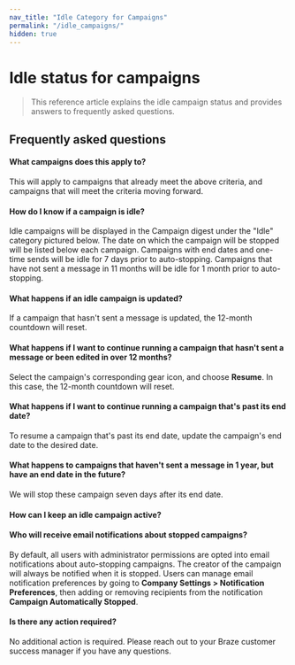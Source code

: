 ```yaml
---
nav_title: "Idle Category for Campaigns"
permalink: "/idle_campaigns/"
hidden: true
---
```


# Idle status for campaigns

> This reference article explains the idle campaign status and provides answers to frequently asked questions.

## Frequently asked questions

#### What campaigns does this apply to?

This will apply to campaigns that already meet the above criteria, and campaigns that will meet the criteria moving forward.

#### How do I know if a campaign is idle?

Idle campaigns will be displayed in the Campaign digest under the "Idle" category pictured below. The date on which the campaign will be stopped will be listed below each campaign. Campaigns with end dates and one-time sends will be idle for 7 days prior to auto-stopping. Campaigns that have not sent a message in 11 months will be idle for 1 month prior to auto-stopping. 

#### What happens if an idle campaign is updated?

If a campaign that hasn't sent a message is updated, the 12-month countdown will reset. 

#### What happens if I want to continue running a campaign that hasn't sent a message or been edited in over 12 months?

Select the campaign's corresponding gear icon, and choose **Resume**. In this case, the 12-month countdown will reset. 

#### What happens if I want to continue running a campaign that's past its end date?

To resume a campaign that's past its end date, update the campaign's end date to the desired date. 

#### What happens to campaigns that haven't sent a message in 1 year, but have an end date in the future?

We will stop these campaign seven days after its end date.

#### How can I keep an idle campaign active?



#### Who will receive email notifications about stopped campaigns?

By default, all users with administrator permissions are opted into email notifications about auto-stopping campaigns. The creator of the campaign will always be notified when it is stopped. Users can manage email notification preferences by going to **Company Settings > Notification Preferences**, then adding or removing recipients from the notification **Campaign Automatically Stopped**.

#### Is there any action required?

No additional action is required. Please reach out to your Braze customer success manager if you have any questions.